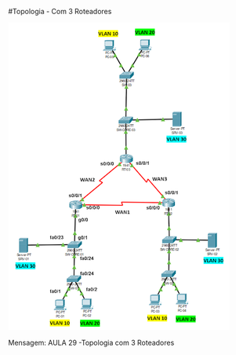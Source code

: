 ﻿#Topologia - Com 3 Roteadores

![](./3ROTEADORES.png)

Mensagem: AULA 29 -Topologia com 3 Roteadores